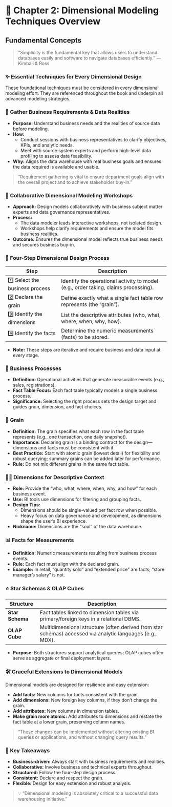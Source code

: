 # 📘 Chapter 2: Dimensional Modeling Techniques Overview


## Fundamental Concepts

> “Simplicity is the fundamental key that allows users to understand databases easily and software to navigate databases efficiently.” — Kimball & Ross
> 

### ✨ Essential Techniques for Every Dimensional Design

These foundational techniques must be considered in every dimensional modeling effort. They are referenced throughout the book and underpin all advanced modeling strategies.

### 📝 Gather Business Requirements & Data Realities

- **Purpose:** Understand business needs and the realities of source data before modeling.
- **How:**
    - Conduct sessions with business representatives to clarify objectives, KPIs, and analytic needs.
    - Meet with source system experts and perform high-level data profiling to assess data feasibility.
- **Why:** Aligns the data warehouse with real business goals and ensures the data required is available and usable.

> “Requirement gathering is vital to ensure department goals align with the overall project and to achieve stakeholder buy-in.”
> 

### 🤝 Collaborative Dimensional Modeling Workshops

- **Approach:** Design models collaboratively with business subject matter experts and data governance representatives.
- **Process:**
    - The data modeler leads interactive workshops, not isolated design.
    - Workshops help clarify requirements and ensure the model fits business realities.
- **Outcome:** Ensures the dimensional model reflects true business needs and secures business buy-in.

### 🔄 Four-Step Dimensional Design Process

| **Step** | **Description** |
| --- | --- |
| 1️⃣ Select the business process | Identify the operational activity to model (e.g., order taking, claims processing). |
| 2️⃣ Declare the grain | Define exactly what a single fact table row represents (the “grain”). |
| 3️⃣ Identify the dimensions | List the descriptive attributes (who, what, where, when, why, how). |
| 4️⃣ Identify the facts | Determine the numeric measurements (facts) to be stored. |
- **Note:** These steps are iterative and require business and data input at every stage.

### 🏢 Business Processes

- **Definition:** Operational activities that generate measurable events (e.g., sales, registrations).
- **Fact Table Focus:** Each fact table typically models a single business process.
- **Significance:** Selecting the right process sets the design target and guides grain, dimension, and fact choices.

### 🧱 Grain

- **Definition:** The grain specifies what each row in the fact table represents (e.g., one transaction, one daily snapshot).
- **Importance:** Declaring grain is a binding contract for the design—dimensions and facts must be consistent with it.
- **Best Practice:** Start with atomic grain (lowest detail) for flexibility and robust querying; summary grains can be added later for performance.
- **Rule:** Do not mix different grains in the same fact table.

### 🧑‍💼 Dimensions for Descriptive Context

- **Role:** Provide the “who, what, where, when, why, and how” for each business event.
- **Use:** BI tools use dimensions for filtering and grouping facts.
- **Design Tips:**
    - Dimensions should be single-valued per fact row when possible.
    - Heavy focus on data governance and development, as dimensions shape the user’s BI experience.
- **Nickname:** Dimensions are the “soul” of the data warehouse.

### 📊 Facts for Measurements

- **Definition:** Numeric measurements resulting from business process events.
- **Rule:** Each fact must align with the declared grain.
- **Example:** In retail, “quantity sold” and “extended price” are facts; “store manager’s salary” is not.

### ⭐ Star Schemas & OLAP Cubes

| **Structure** | **Description** |
| --- | --- |
| **Star Schema** | Fact tables linked to dimension tables via primary/foreign keys in a relational DBMS. |
| **OLAP Cube** | Multidimensional structure (often derived from star schemas) accessed via analytic languages (e.g., MDX). |
- **Purpose:** Both structures support analytical queries; OLAP cubes often serve as aggregate or final deployment layers.

### 🛠️ Graceful Extensions to Dimensional Models

Dimensional models are designed for resilience and easy extension:

- **Add facts:** New columns for facts consistent with the grain.
- **Add dimensions:** New foreign key columns, if they don’t change the grain.
- **Add attributes:** New columns in dimension tables.
- **Make grain more atomic:** Add attributes to dimensions and restate the fact table at a lower grain, preserving column names.

> “These changes can be implemented without altering existing BI queries or applications, and without changing query results.”
> 

### 🚦 Key Takeaways

- **Business-driven:** Always start with business requirements and realities.
- **Collaborative:** Involve business and technical experts throughout.
- **Structured:** Follow the four-step design process.
- **Consistent:** Declare and respect the grain.
- **Flexible:** Design for easy extension and robust analysis.

> 💡 “Dimensional modeling is absolutely critical to a successful data warehousing initiative.”
>
